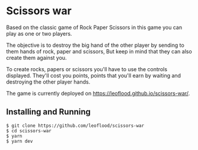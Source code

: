 # Scissors war

Based on the classic game of Rock Paper Scissors in this game you can play as one or two players.

The objective is to destroy the big hand of the other player by sending to them hands of rock, paper and scissors, But keep in mind that they can also create them against you.

To create rocks, papers or scissors you'll have to use the controls displayed. They'll cost you points, points that you'll earn by waiting and destroying the other player hands.

The game is currently deployed on https://leoflood.github.io/scissors-war/.

## Installing and Running

```
$ git clone https://github.com/leoflood/scissors-war
$ cd scissors-war
$ yarn
$ yarn dev
```
